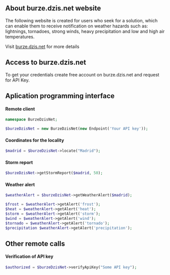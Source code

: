 ## About burze.dzis.net website

The following website is created for users who seek for a solution, which can enable them to receive notification on weather hazards such as: lightnings, tornadoes, strong winds, heavy precipitation and low and high air temperatures.

Visit [burze.dzis.net](http://www.burze.dzis.net) for more details

## Access to burze.dzis.net

To get your credentials create free account on burze.dzis.net and request for API Key.

## Aplication programming interface

#### Remote client

```php
namespace BurzeDzisNet;

$burzeDzisNet = new BurzeDzisNet(new Endpoint('Your API key'));
```

#### Coordinates for the locality

```php
$madrid = $burzeDzisNet->locate("Madrid");
```

#### Storm report

```php
$burzeDzisNet->getStormReport($madrid, 50);
```

#### Weather alert


```php
$weatherAlert = $burzeDzisNet->getWeatherAlert($madrid);

$frost = $weatherAlert->getAlert('frost');
$heat = $weatherAlert->getAlert('heat');
$storm = $weatherAlert->getAlert('storm');
$wind = $weatherAlert->getAlert('wind');
$tornado = $weatherAlert->getAlert('tornado');
$precipitation $weatherAlert->getAlert('precipitation');
```

## Other remote calls

#### Verification of API key

```php
$authorized = $burzeDzisNet->verifyApiKey("Some API key");
```

